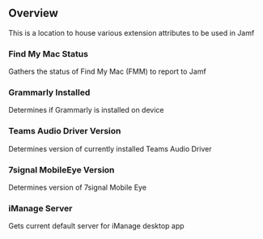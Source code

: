 ## Overview
This is a location to house various extension attributes to be used in Jamf

### Find My Mac Status
Gathers the status of Find My Mac (FMM) to report to Jamf

### Grammarly Installed
Determines if Grammarly is installed on device

### Teams Audio Driver Version
Determines version of currently installed Teams Audio Driver

### 7signal MobileEye Version
Determines version of 7signal Mobile Eye

### iManage Server
Gets current default server for iManage desktop app

